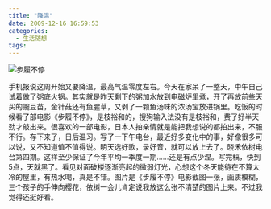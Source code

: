 ```yaml
---
title: "降温"
date: 2009-12-16 16:59:53
categories:
  - 生活随想
tags:
---
```


![步履不停](../../../images/2009/e6ada5e5b1a5e4b88de5819ce589afe69cac.jpg "步履不停") 

手机报说这周开始又要降温，最高气温零度左右。今天在家呆了一整天，中午自己试着做了粥底火锅。其实就是昨天剩下的粥加水放到电磁炉里煮，开了再放前些天买的豌豆苗，金针菇还有鱼腥草，又剥了一颗鱼汤味的浓汤宝放进锅里。吃饭的时候看了部电影《步履不停》，是枝裕和的，搜狗输入法没有是枝裕和，费了好半天劲才敲出来。很喜欢的一部电影，日本人拍亲情就是能把我想说的都拍出来，不服不行。存下来了，日后温习。写了一下午电台，最近好多变化中的事，好像很多可以说，又不知道值不值得说。明天选好歌，录好音，就可以放上去了。晓禾依树电台第四期。这样至少保证了今年平均一季度一期……还是有点少涅。写完稿，快到5点，天就黑了。看见对面破楼逐渐亮起的微弱灯光，心想这个冬天能待在不算太冷的屋里，有热水喝，真是不错。图片是《步履不停》电影截图一张，画质模糊，三个孩子的手伸向樱花，依树一会儿肯定说我放这么张不清楚的图片上来。不过我觉得还挺好看。